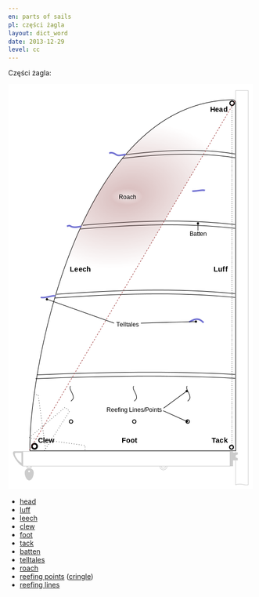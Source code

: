 ```yaml
---
en: parts of sails
pl: części żagla
layout: dict_word
date: 2013-12-29
level: cc
---
```


Części żagla:

![części żagla](/img/dict/parts_of_a_sail.png)

* [head](/dict/sails/head.html)
* [luff](/dict/sails/luff.html)
* [leech](/dict/sails/leech.html)
* [clew](/dict/sails/clew.html)
* [foot](/dict/sails/foot.html)
* [tack](/dict/sails/tack.html)
* [batten](/dict/sails/batten.html)
* [telltales](/dict/sails/telltales.html)
* [roach](/dict/sails/roach.html)
* [reefing points](/dict/sails/reefing-points.html) ([cringle](/dict/sails/cringle.html))
* [reefing lines](/dict/sails/reefing-lines.html)